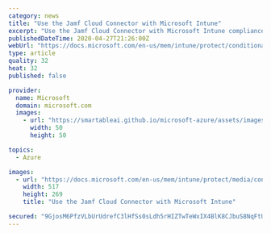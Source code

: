 ```yaml
---
category: news
title: "Use the Jamf Cloud Connector with Microsoft Intune"
excerpt: "Use the Jamf Cloud Connector with Microsoft Intune compliance policies with Azure Active Directory Conditional Access to help integrate and secure Jamf-managed devices."
publishedDateTime: 2020-04-27T21:26:00Z
webUrl: "https://docs.microsoft.com/en-us/mem/intune/protect/conditional-access-jamf-cloud-connector"
type: article
quality: 32
heat: 32
published: false

provider:
  name: Microsoft
  domain: microsoft.com
  images:
    - url: "https://smartableai.github.io/microsoft-azure/assets/images/organizations/microsoft.com-50x50.jpg"
      width: 50
      height: 50

topics:
  - Azure

images:
  - url: "https://docs.microsoft.com/en-us/mem/intune/protect/media/conditional-access-jamf-cloud-connector/copy-application-id.png"
    width: 517
    height: 269
    title: "Use the Jamf Cloud Connector with Microsoft Intune"

secured: "9GjosM6PfzVLbUrUdrefC3lHfSs0sLdh5rHIZTwTeWxIX4BlK8CJbuS8NqFtUNiPkSTm2E4H/0dpV1bOmsHg735gqPxTsA7/2vsGDc/DvEyfJw0ReoYZH5hfaHdf4Bt55yghjc2yIvUhShwsoOazU8sAQu+SJWNo/lk5pX+G2sVjEN7UQMk09TK2kT+MYvB0gN50V+nUOxxZq1p/t9u4fB1ltIn2zgBn62oJvGZ9K3gFrHchcij8XhbDzA4czYbka5BsA6+P5Ofs/PJUDYPIVJ7Ml6ExnwABS0onVuwmKLDDVs+Pyl+UGbV/9WiNCmeFMp26tABGNfOecen1Lqd7FfHYjyGU88AxQjyhZNUB59PayW7ZvBwYCsUIO1JyuJmthnIUMOi2wNBmAU4ekfi9Gf/U7JcIbt4splwB03xpMcaDS9DrsiW93AKtZVqskFl+ma7Hwm6f49fs/WDVZ4vorueJxZ3R6gWxf27zE1XBzHc=;w2P38MIiE3JzyFxGQuMU1g=="
---
```


